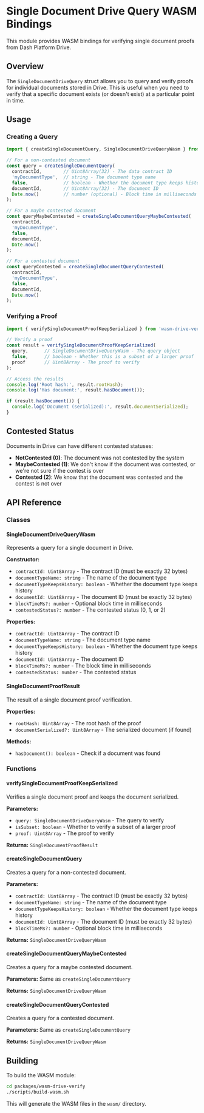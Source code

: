 # Single Document Drive Query WASM Bindings

This module provides WASM bindings for verifying single document proofs from Dash Platform Drive.

## Overview

The `SingleDocumentDriveQuery` struct allows you to query and verify proofs for individual documents stored in Drive. This is useful when you need to verify that a specific document exists (or doesn't exist) at a particular point in time.

## Usage

### Creating a Query

```javascript
import { createSingleDocumentQuery, SingleDocumentDriveQueryWasm } from 'wasm-drive-verify';

// For a non-contested document
const query = createSingleDocumentQuery(
  contractId,        // Uint8Array(32) - The data contract ID
  'myDocumentType',  // string - The document type name
  false,             // boolean - Whether the document type keeps history
  documentId,        // Uint8Array(32) - The document ID
  Date.now()         // number (optional) - Block time in milliseconds
);

// For a maybe contested document
const queryMaybeContested = createSingleDocumentQueryMaybeContested(
  contractId,
  'myDocumentType',
  false,
  documentId,
  Date.now()
);

// For a contested document
const queryContested = createSingleDocumentQueryContested(
  contractId,
  'myDocumentType',
  false,
  documentId,
  Date.now()
);
```

### Verifying a Proof

```javascript
import { verifySingleDocumentProofKeepSerialized } from 'wasm-drive-verify';

// Verify a proof
const result = verifySingleDocumentProofKeepSerialized(
  query,      // SingleDocumentDriveQueryWasm - The query object
  false,      // boolean - Whether this is a subset of a larger proof
  proof       // Uint8Array - The proof to verify
);

// Access the results
console.log('Root hash:', result.rootHash);
console.log('Has document:', result.hasDocument());

if (result.hasDocument()) {
  console.log('Document (serialized):', result.documentSerialized);
}
```

## Contested Status

Documents in Drive can have different contested statuses:

- **NotContested (0)**: The document was not contested by the system
- **MaybeContested (1)**: We don't know if the document was contested, or we're not sure if the contest is over
- **Contested (2)**: We know that the document was contested and the contest is not over

## API Reference

### Classes

#### SingleDocumentDriveQueryWasm

Represents a query for a single document in Drive.

**Constructor:**
- `contractId: Uint8Array` - The contract ID (must be exactly 32 bytes)
- `documentTypeName: string` - The name of the document type
- `documentTypeKeepsHistory: boolean` - Whether the document type keeps history
- `documentId: Uint8Array` - The document ID (must be exactly 32 bytes)
- `blockTimeMs?: number` - Optional block time in milliseconds
- `contestedStatus?: number` - The contested status (0, 1, or 2)

**Properties:**
- `contractId: Uint8Array` - The contract ID
- `documentTypeName: string` - The document type name
- `documentTypeKeepsHistory: boolean` - Whether the document type keeps history
- `documentId: Uint8Array` - The document ID
- `blockTimeMs?: number` - The block time in milliseconds
- `contestedStatus: number` - The contested status

#### SingleDocumentProofResult

The result of a single document proof verification.

**Properties:**
- `rootHash: Uint8Array` - The root hash of the proof
- `documentSerialized?: Uint8Array` - The serialized document (if found)

**Methods:**
- `hasDocument(): boolean` - Check if a document was found

### Functions

#### verifySingleDocumentProofKeepSerialized

Verifies a single document proof and keeps the document serialized.

**Parameters:**
- `query: SingleDocumentDriveQueryWasm` - The query to verify
- `isSubset: boolean` - Whether to verify a subset of a larger proof
- `proof: Uint8Array` - The proof to verify

**Returns:** `SingleDocumentProofResult`

#### createSingleDocumentQuery

Creates a query for a non-contested document.

**Parameters:**
- `contractId: Uint8Array` - The contract ID (must be exactly 32 bytes)
- `documentTypeName: string` - The name of the document type
- `documentTypeKeepsHistory: boolean` - Whether the document type keeps history
- `documentId: Uint8Array` - The document ID (must be exactly 32 bytes)
- `blockTimeMs?: number` - Optional block time in milliseconds

**Returns:** `SingleDocumentDriveQueryWasm`

#### createSingleDocumentQueryMaybeContested

Creates a query for a maybe contested document.

**Parameters:** Same as `createSingleDocumentQuery`

**Returns:** `SingleDocumentDriveQueryWasm`

#### createSingleDocumentQueryContested

Creates a query for a contested document.

**Parameters:** Same as `createSingleDocumentQuery`

**Returns:** `SingleDocumentDriveQueryWasm`

## Building

To build the WASM module:

```bash
cd packages/wasm-drive-verify
./scripts/build-wasm.sh
```

This will generate the WASM files in the `wasm/` directory.